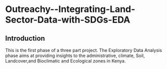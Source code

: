 # Outreachy--Integrating-Land-Sector-Data-with-SDGs-EDA
## Introduction
This is the first phase of a three part project. The Exploratory Data Analysis phase aims at providing insights to the administrative, climate, Soil, Landcover,and Bioclimatic and Ecological zones in Kenya. 
